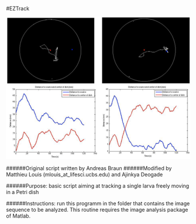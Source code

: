 #EZTrack

![tracks](tracks.png)
![distance to source](dist_to_source.png)

######Original script written by Andreas Braun 
######Modified by Matthieu Louis (mlouis_at_lifesci.ucbs.edu) and Ajinkya Deogade

######Purpose: basic script aiming at tracking a single larva freely moving in a Petri dish

######Instructions: run this programm in the folder that contains the image sequence to be analyzed. This routine requires the image analysis package of Matlab.
